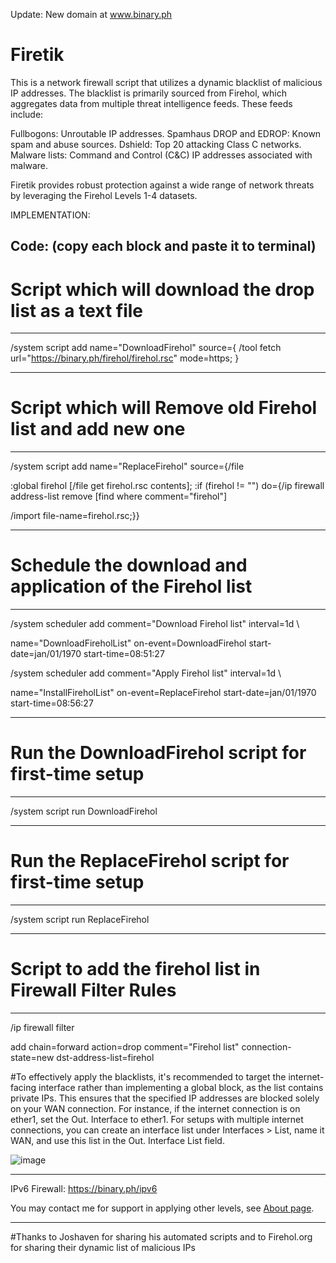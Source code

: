 Update: New domain at www.binary.ph

# Firetik 

This is a network firewall script that utilizes a dynamic blacklist of malicious IP addresses. The blacklist is primarily sourced from Firehol, which aggregates data from multiple threat intelligence feeds. These feeds include:

Fullbogons: Unroutable IP addresses.
Spamhaus DROP and EDROP: Known spam and abuse sources.
Dshield: Top 20 attacking Class C networks.
Malware lists: Command and Control (C&C) IP addresses associated with malware.

Firetik provides robust protection against a wide range of network threats by leveraging the Firehol Levels 1-4 datasets.

IMPLEMENTATION:

Code: (copy each block and paste it to terminal)
------------------------------------------------------------------------------------------------------------------------------
# Script which will download the drop list as a text file
------------------------------------------------------------------------------------------------------------------------------

/system script add name="DownloadFirehol" source={
/tool fetch url="https://binary.ph/firehol/firehol.rsc" mode=https;
}

------------------------------------------------------------------------------------------------------------------------------
# Script which will Remove old Firehol list and add new one
------------------------------------------------------------------------------------------------------------------------------

/system script add name="ReplaceFirehol" source={/file

:global firehol [/file get firehol.rsc contents];
:if (firehol != "") do={/ip firewall address-list remove [find where comment="firehol"]

/import file-name=firehol.rsc;}}

------------------------------------------------------------------------------------------------------------------------------
# Schedule the download and application of the Firehol list
------------------------------------------------------------------------------------------------------------------------------

/system scheduler add comment="Download Firehol list" interval=1d \

name="DownloadFireholList" on-event=DownloadFirehol start-date=jan/01/1970 start-time=08:51:27

/system scheduler add comment="Apply Firehol list" interval=1d \

name="InstallFireholList" on-event=ReplaceFirehol start-date=jan/01/1970 start-time=08:56:27

------------------------------------------------------------------------------------------------------------------------------
# Run the DownloadFirehol script for first-time setup
------------------------------------------------------------------------------------------------------------------------------

/system script run DownloadFirehol

------------------------------------------------------------------------------------------------------------------------------
# Run the ReplaceFirehol script for first-time setup
------------------------------------------------------------------------------------------------------------------------------

/system script run ReplaceFirehol

------------------------------------------------------------------------------------------------------------------------------
# Script to add the firehol list in Firewall Filter Rules
------------------------------------------------------------------------------------------------------------------------------

/ip firewall filter

add chain=forward action=drop comment="Firehol list" connection-state=new dst-address-list=firehol

#To effectively apply the blacklists, it's recommended to target the internet-facing interface rather than implementing a global block, 
as the list contains private IPs. This ensures that the specified IP addresses are blocked solely on your WAN connection. For instance, 
if the internet connection is on ether1, set the Out. Interface to ether1. For setups with multiple internet connections, 
you can create an interface list under Interfaces > List, name it WAN, and use this list in the Out. Interface List field.

![image](https://github.com/user-attachments/assets/8602f11e-8ccc-437a-a124-cb13e4fb20fc)

------------------------------------------------------------------------------------------------------------------------------

IPv6 Firewall: https://binary.ph/ipv6

You may contact me for support in applying other levels, see [About page](https://binary.ph/about/).

    
------------------------------------------------------------------------------------------------------------------------------

#Thanks to Joshaven for sharing his automated scripts and to Firehol.org for sharing their dynamic list of malicious IPs
